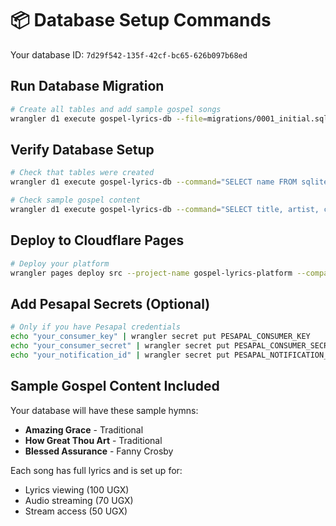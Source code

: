 # 📦 Database Setup Commands

Your database ID: `7d29f542-135f-42cf-bc65-626b097b68ed`

## Run Database Migration

```bash
# Create all tables and add sample gospel songs
wrangler d1 execute gospel-lyrics-db --file=migrations/0001_initial.sql --env production
```

## Verify Database Setup

```bash
# Check that tables were created
wrangler d1 execute gospel-lyrics-db --command="SELECT name FROM sqlite_master WHERE type='table';" --env production

# Check sample gospel content
wrangler d1 execute gospel-lyrics-db --command="SELECT title, artist, category FROM gospel_content;" --env production
```

## Deploy to Cloudflare Pages

```bash
# Deploy your platform
wrangler pages deploy src --project-name gospel-lyrics-platform --compatibility-date 2024-01-01
```

## Add Pesapal Secrets (Optional)

```bash
# Only if you have Pesapal credentials
echo "your_consumer_key" | wrangler secret put PESAPAL_CONSUMER_KEY
echo "your_consumer_secret" | wrangler secret put PESAPAL_CONSUMER_SECRET  
echo "your_notification_id" | wrangler secret put PESAPAL_NOTIFICATION_ID
```

## Sample Gospel Content Included

Your database will have these sample hymns:
- **Amazing Grace** - Traditional
- **How Great Thou Art** - Traditional  
- **Blessed Assurance** - Fanny Crosby

Each song has full lyrics and is set up for:
- Lyrics viewing (100 UGX)
- Audio streaming (70 UGX) 
- Stream access (50 UGX)